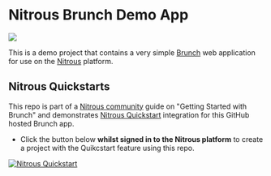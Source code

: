 # Nitrous Brunch Demo App

![](http://i.imgur.com/aePKLBU.png)

This is a demo project that contains a very simple [Brunch](http://brunch.io) web application for use on the [Nitrous](nitrous.io) platform.

## Nitrous Quickstarts 

This repo is part of a [Nitrous community](https://community.nitrous.io/) guide on "Getting Started with Brunch" and demonstrates [Nitrous Quickstart](https://community.nitrous.io/docs/nitrous-quickstarts) integration for this GitHub hosted Brunch app.  

* Click the button below **whilst signed in to the Nitrous platform** to create a project with the Quikcstart feature using this repo.

[![Nitrous Quickstart](https://nitrous-image-icons.s3.amazonaws.com/quickstart.svg)](https://www.nitrous.io/quickstart)




